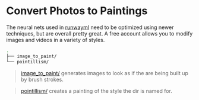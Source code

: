# Convert Photos to Paintings #

The neural nets used in [runwayml](https://app.runwayml.com/) need to be optimized using newer techniques, but are overall pretty great.  A free account allows you to modify images and videos in a variety of styles.

```sh
.
├── image_to_paint/
└── pointillism/
```

> [image_to_paint/](./image_to_paint/) generates images to look as if the are being built up by brush strokes.

> [pointillism/](./pointillism/) creates a painting of the style the dir is named for.